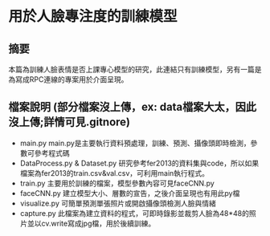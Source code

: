 # 用於人臉專注度的訓練模型
## 摘要
  本篇為訓練人臉表情是否上課專心模型的研究，此連結只有訓練模型，另有一篇是為寫成RPC連線的專案用於介面呈現。
## 檔案說明 (部分檔案沒上傳，ex: data檔案大太，因此沒上傳;詳情可見.gitnore)
  * main.py 
    main.py是主要執行資料預處理，訓練、預測、攝像頭即時檢測，參數可參考程式碼
  * DataProcess.py & Dataset.py
    研究參考fer2013的資料集與code，所以如果檔案為fer2013的train.csv&val.csv，可利用main執行程式。
  * train.py
    主要用於訓練的檔案，模型參數內容可見faceCNN.py
  * faceCNN.py
    建立模型大小、層數的宣告，之後介面呈現也有用此py檔
  * visualize.py
    可簡單預測單張照片或開啟攝像頭檢測人臉與情緒
  * capture.py
    此檔案為建立資料的程式，可即時錄影並裁剪人臉為48*48的照片並以cv.write寫成jpg檔，用於後續訓練。
